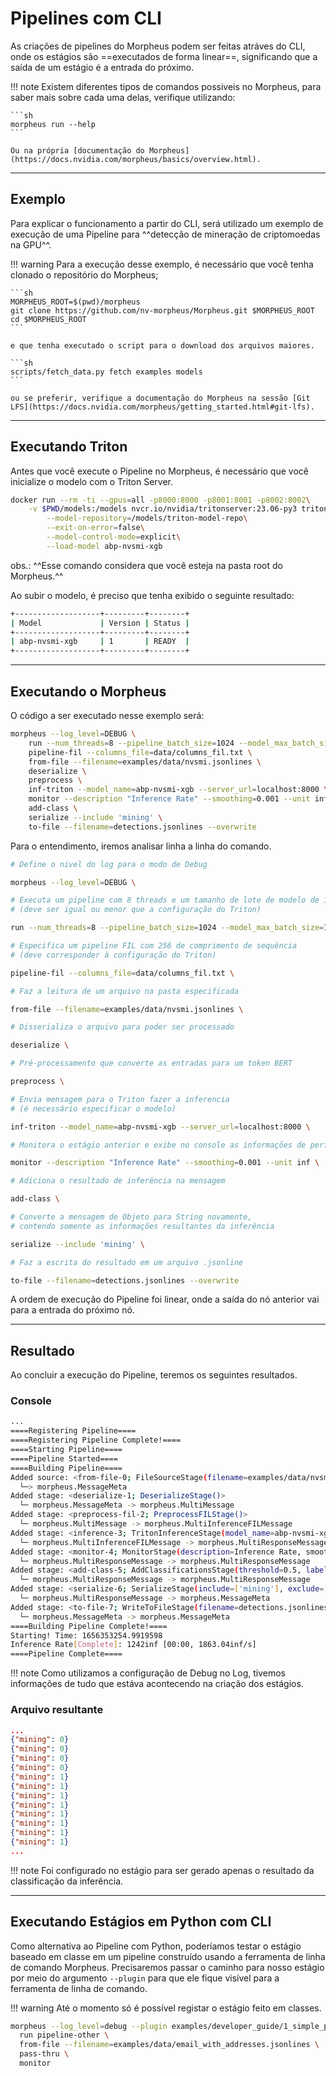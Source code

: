 # Pipelines com CLI

As criações de pipelines do Morpheus podem ser feitas atráves do CLI, onde os estágios são ==executados de forma linear==, significando que a saída de um estágio é a entrada do próximo.

!!! note
    Existem diferentes tipos de comandos possiveis no Morpheus, para saber mais sobre cada uma delas, verifique utilizando:

    ```sh
    morpheus run --help
    ```

    Ou na própria [documentação do Morpheus](https://docs.nvidia.com/morpheus/basics/overview.html).

---

## Exemplo

Para explicar o funcionamento a partir do CLI, será utilizado um exemplo de execução de uma Pipeline para ^^detecção de mineração de criptomoedas na GPU^^.

!!! warning
    Para a execução desse exemplo, é necessário que você tenha clonado o repositório do Morpheus;

    ```sh
    MORPHEUS_ROOT=$(pwd)/morpheus
    git clone https://github.com/nv-morpheus/Morpheus.git $MORPHEUS_ROOT
    cd $MORPHEUS_ROOT
    ```

    e que tenha executado o script para o download dos arquivos maiores.

    ```sh
    scripts/fetch_data.py fetch examples models
    ```

    ou se preferir, verifique a documentação do Morpheus na sessão [Git LFS](https://docs.nvidia.com/morpheus/getting_started.html#git-lfs).

---

## Executando Triton

Antes que você execute o Pipeline no Morpheus, é necessário que você inicialize o modelo com o Triton Server.

```sh
docker run --rm -ti --gpus=all -p8000:8000 -p8001:8001 -p8002:8002\
    -v $PWD/models:/models nvcr.io/nvidia/tritonserver:23.06-py3 tritonserver\
        --model-repository=/models/triton-model-repo\
        --exit-on-error=false\
        --model-control-mode=explicit\
        --load-model abp-nvsmi-xgb
```

obs.: ^^Esse comando considera que você esteja na pasta root do Morpheus.^^

Ao subir o modelo, é preciso que tenha exibido o seguinte resultado:

```sh
+-------------------+---------+--------+
| Model             | Version | Status |
+-------------------+---------+--------+
| abp-nvsmi-xgb     | 1       | READY  |
+-------------------+---------+--------+
```

---

## Executando o Morpheus

O código a ser executado nesse exemplo será:

```sh
morpheus --log_level=DEBUG \
    run --num_threads=8 --pipeline_batch_size=1024 --model_max_batch_size=1024 \
    pipeline-fil --columns_file=data/columns_fil.txt \
    from-file --filename=examples/data/nvsmi.jsonlines \
    deserialize \
    preprocess \
    inf-triton --model_name=abp-nvsmi-xgb --server_url=localhost:8000 \
    monitor --description "Inference Rate" --smoothing=0.001 --unit inf \
    add-class \
    serialize --include 'mining' \
    to-file --filename=detections.jsonlines --overwrite
```

Para o entendimento, iremos analisar linha a linha do comando.

```sh
# Define o nivel do log para o modo de Debug

morpheus --log_level=DEBUG \
```

```sh
# Executa um pipeline com 8 threads e um tamanho de lote de modelo de 1024
# (deve ser igual ou menor que a configuração do Triton)

run --num_threads=8 --pipeline_batch_size=1024 --model_max_batch_size=1024 \
```

```sh
# Especifica um pipeline FIL com 256 de comprimento de sequência
# (deve corresponder à configuração do Triton)

pipeline-fil --columns_file=data/columns_fil.txt \
```

```sh
# Faz a leitura de um arquivo na pasta especificada

from-file --filename=examples/data/nvsmi.jsonlines \
```

```sh
# Disserializa o arquivo para poder ser processado

deserialize \
```

```sh
# Pré-processamento que converte as entradas para um token BERT

preprocess \
```

```sh
# Envia mensagem para o Triton fazer a inferencia
# (é necessário especificar o modelo)

inf-triton --model_name=abp-nvsmi-xgb --server_url=localhost:8000 \
```

```sh
# Monitora o estágio anterior e exibe no console as informações de performance

monitor --description "Inference Rate" --smoothing=0.001 --unit inf \
```

```sh
# Adiciona o resultado de inferência na mensagem

add-class \
```

```sh
# Converte a mensagem de Objeto para String novamente,
# contendo somente as informações resultantes da inferência

serialize --include 'mining' \
```

```sh
# Faz a escrita do resultado em um arquivo .jsonline

to-file --filename=detections.jsonlines --overwrite
```

A ordem de execução do Pipeline foi linear, onde a saída do nó anterior vai para a entrada do próximo nó.

---

## Resultado

Ao concluir a execução do Pipeline, teremos os seguintes resultados.

### Console

```sh
...
====Registering Pipeline====
====Registering Pipeline Complete!====
====Starting Pipeline====
====Pipeline Started====
====Building Pipeline====
Added source: <from-file-0; FileSourceStage(filename=examples/data/nvsmi.jsonlines, iterative=False, file_type=FileTypes.Auto, repeat=1, filter_null=True)>
  └─> morpheus.MessageMeta
Added stage: <deserialize-1; DeserializeStage()>
  └─ morpheus.MessageMeta -> morpheus.MultiMessage
Added stage: <preprocess-fil-2; PreprocessFILStage()>
  └─ morpheus.MultiMessage -> morpheus.MultiInferenceFILMessage
Added stage: <inference-3; TritonInferenceStage(model_name=abp-nvsmi-xgb, server_url=localhost:8000, force_convert_inputs=False, use_shared_memory=False)>
  └─ morpheus.MultiInferenceFILMessage -> morpheus.MultiResponseMessage
Added stage: <monitor-4; MonitorStage(description=Inference Rate, smoothing=0.001, unit=inf, delayed_start=False, determine_count_fn=None)>
  └─ morpheus.MultiResponseMessage -> morpheus.MultiResponseMessage
Added stage: <add-class-5; AddClassificationsStage(threshold=0.5, labels=[], prefix=)>
  └─ morpheus.MultiResponseMessage -> morpheus.MultiResponseMessage
Added stage: <serialize-6; SerializeStage(include=['mining'], exclude=['^ID$', '^_ts_'], fixed_columns=True)>
  └─ morpheus.MultiResponseMessage -> morpheus.MessageMeta
Added stage: <to-file-7; WriteToFileStage(filename=detections.jsonlines, overwrite=True, file_type=FileTypes.Auto)>
  └─ morpheus.MessageMeta -> morpheus.MessageMeta
====Building Pipeline Complete!====
Starting! Time: 1656353254.9919598
Inference Rate[Complete]: 1242inf [00:00, 1863.04inf/s]
====Pipeline Complete====
```

!!! note
    Como utilizamos a configuração de Debug no Log, tivemos informações de tudo que estáva acontecendo na criação dos estágios.

### Arquivo resultante

```json
...
{"mining": 0}
{"mining": 0}
{"mining": 0}
{"mining": 0}
{"mining": 1}
{"mining": 1}
{"mining": 1}
{"mining": 1}
{"mining": 1}
{"mining": 1}
{"mining": 1}
{"mining": 1}
...
```

!!! note
    Foi configurado no estágio para ser gerado apenas o resultado da classificação da inferência.

---

## Executando Estágios em Python com CLI

Como alternativa ao Pipeline com Python, poderíamos testar o estágio baseado em classe em um pipeline construído usando a ferramenta de linha de comando Morpheus. Precisaremos passar o caminho para nosso estágio por meio do argumento `--plugin` para que ele fique visível para a ferramenta de linha de comando.

!!! warning
    Até o momento só é possível registar o estágio feito em classes.

```sh
morpheus --log_level=debug --plugin examples/developer_guide/1_simple_python_stage/pass_thru.py \
  run pipeline-other \
  from-file --filename=examples/data/email_with_addresses.jsonlines \
  pass-thru \
  monitor
```